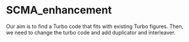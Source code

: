 # SCMA_enhancement
Our aim is to find a Turbo code that fits with existing Turbo figures. Then, we need to change the turbo code and add duplicator and interleaver.
